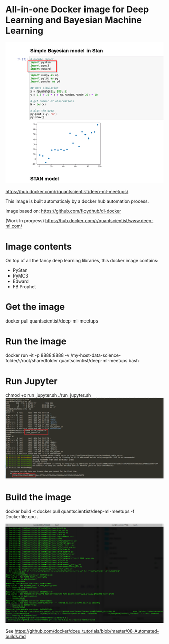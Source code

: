 # All-in-one Docker image for Deep Learning and Bayesian Machine Learning

![Jup](jup.png)

https://hub.docker.com/r/quantscientist/deep-ml-meetups/

This image is built automaticaly by a docker hub automation process. 

Image based on:
https://github.com/floydhub/dl-docker

(Work In progress) 
https://hub.docker.com/r/quantscientist/www.deep-ml.com/ 


# Image contents
On top of all the fancy deep learning libraries, this docker image contains:

* PyStan
* PyMC3
* Edward
* FB Prophet

# Get the image

docker pull quantscientist/deep-ml-meetups

# Run the image
docker run -it -p 8888:8888  -v /my-host-data-science-folder/:/root/sharedfolder quantscientist/deep-ml-meetups bash

# Run Jupyter
chmod +x run_jupyter.sh
./run_jupyter.sh
![Jup](start.png)
 
# Build the image

docker build -t docker pull quantscientist/deep-ml-meetups -f Dockerfile.cpu .

![Building the image](nice-docker.png)

See https://github.com/docker/dceu_tutorials/blob/master/08-Automated-builds.md


